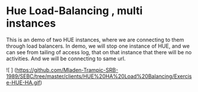 Hue Load-Balancing , multi instances
======

This is an demo of two HUE instances, where we are connecting to them through load balancers.
In demo, we will stop one instance of HUE, and we can see from tailing of access log, that on that instance
that there will be no activities. And we will be connecting to same url.

![ ] (https://github.com/Mladen-Trampic-SRB-1989/SEBC/tree/master/clients/HUE%20HA%20Load%20Balancing/Exercise-HUE-HA.gif)
